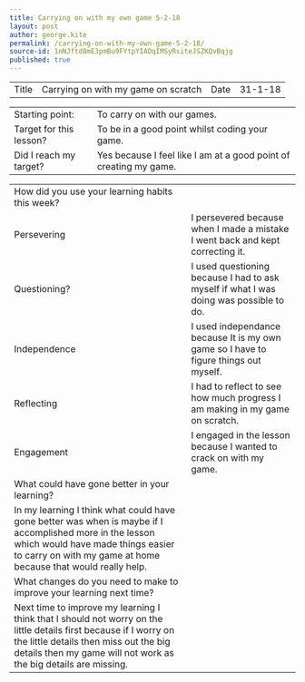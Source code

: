 ```yaml
---
title: Carrying on with my own game 5-2-18
layout: post
author: george.kite
permalink: /carrying-on-with-my-own-game-5-2-18/
source-id: 1nNJftd8mE3pmBu9FYtpYIADqIMSyRsiteJSZKQvBqjg
published: true
---
```

<table>
  <tr>
    <td>Title</td>
    <td>Carrying on with my game on scratch</td>
    <td>Date</td>
    <td>31-1-18</td>
  </tr>
</table>


<table>
  <tr>
    <td>Starting point:</td>
    <td>To carry on with our games.</td>
  </tr>
  <tr>
    <td>Target for this lesson?</td>
    <td>To be in a good point whilst coding your game.</td>
  </tr>
  <tr>
    <td>Did I reach my target? </td>
    <td>Yes because I feel like I am at a good point of creating my game.</td>
  </tr>
</table>


<table>
  <tr>
    <td>How did you use your learning habits this week?</td>
    <td></td>
  </tr>
  <tr>
    <td>Persevering</td>
    <td>I persevered because when I made a mistake I went back and kept correcting it.</td>
  </tr>
  <tr>
    <td>Questioning?</td>
    <td>I used questioning because I had to ask myself if what I was doing was possible to do.</td>
  </tr>
  <tr>
    <td>Independence</td>
    <td>I used independance because It is my own game so I have to figure things out myself.</td>
  </tr>
  <tr>
    <td>Reflecting</td>
    <td>I had to reflect to see how much progress I am making in my game on scratch.</td>
  </tr>
  <tr>
    <td>Engagement</td>
    <td>I engaged in the lesson because I wanted to crack on with my game.</td>
  </tr>
  <tr>
    <td>What could have gone better in your learning?</td>
    <td></td>
  </tr>
  <tr>
    <td>In my learning I think what could have gone better was when is maybe if I accomplished more in the lesson which would have made things easier to carry on with my game at home because that would really help.</td>
    <td></td>
  </tr>
  <tr>
    <td>What changes do you need to make to improve your learning next time?</td>
    <td></td>
  </tr>
  <tr>
    <td>Next time to improve my learning I think that I should not worry on the little details first because if I worry on the little details then miss out the big details then my game will not work as the big details are missing.</td>
    <td></td>
  </tr>
</table>



